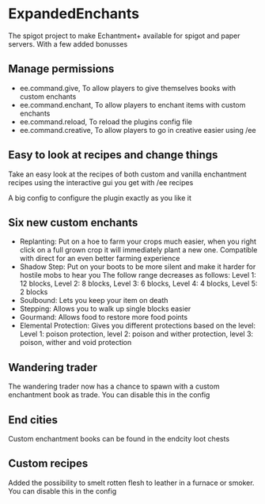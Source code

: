 # ExpandedEnchants
The spigot project to make Echantment+ available for spigot and paper servers.
With a few added bonusses

## Manage permissions
- ee.command.give,
To allow players to give themselves books with custom enchants
- ee.command.enchant,
To allow players to enchant items with custom enchants
- ee.command.reload,
To reload the plugins config file
- ee.command.creative,
To allow players to go in creative easier using /ee

## Easy to look at recipes and change things
Take an easy look at the recipes of both custom and vanilla enchantment recipes
using the interactive gui you get with /ee recipes

A big config to configure the plugin exactly as you like it

## Six new custom enchants
- Replanting:
Put on a hoe to farm your crops much easier, when you right click on a full grown crop
it will immediately plant a new one. Compatible with direct for an even better farming experience
- Shadow Step:
Put on your boots to be more silent and make it harder for hostile mobs to hear you
The follow range decreases as follows:
Level 1: 12 blocks, Level 2: 8 blocks, Level 3: 6 blocks, Level 4: 4 blocks, Level 5: 2 blocks
- Soulbound:
Lets you keep your item on death
- Stepping:
Allows you to walk up single blocks easier
- Gourmand: 
Allows food to restore more food points
- Elemental Protection:
Gives you different protections based on the level:
Level 1: poison protection, level 2: poison and wither protection, level 3: poison, wither and void protection

## Wandering trader
The wandering trader now has a chance to spawn with a custom enchantment book as trade. You can disable this in the config

## End cities
Custom enchantment books can be found in the endcity loot chests

## Custom recipes
Added the possibility to smelt rotten flesh to leather in a furnace or smoker. You can disable this in the config
